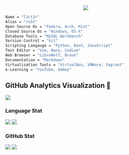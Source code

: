 <p align="center">
  <img src="https://user-images.githubusercontent.com/48232101/207256576-d21e5d3e-924c-4715-b2ac-b5cdb06803d7.gif">
</p>

```bash
Name = "l3ct3r"
Alias = "ru5t"
Open Source Os = "Fedora, Arch, Mint"
Closed Source Os = "Windows, OS-X"
Database Tools = "MySQL Workbench"
Version Control = "Git"
Scripting Langauge = "Python, Bash, JavaScript"
Text Editor = "Vim, Nano, Codium"
Web Browser = "LibreWolf, Brave"
Documentation = "Markdown"
Virtualization Tools = "VirtualBox, VMWare, Vagrant"
e-Learning = "YouTube, Udmey"

```

## GitHub Analytics Visualization 🔎
![](https://github-profile-summary-cards.vercel.app/api/cards/profile-details?username=l3ct3r&theme=github_dark)
  
### Language Stat
![](https://github-profile-summary-cards.vercel.app/api/cards/repos-per-language?username=l3ct3r&theme=github_dark)
![](https://github-profile-summary-cards.vercel.app/api/cards/most-commit-language?username=l3ct3r&theme=github_dark)
  
### GitHub Stat 
![](https://github-profile-summary-cards.vercel.app/api/cards/stats?username=l3ct3r&theme=github_dark)
![](https://github-profile-summary-cards.vercel.app/api/cards/productive-time?username=l3ct3r&theme=github_dark)

```

